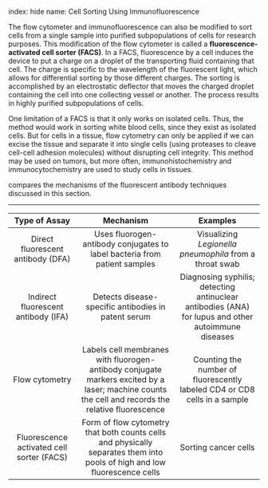 index: hide
name: Cell Sorting Using Immunofluorescence

The flow cytometer and immunofluorescence can also be modified to sort cells from a single sample into purified subpopulations of cells for research purposes. This modification of the flow cytometer is called a  **fluorescence-activated cell sorter (FACS)**. In a FACS, fluorescence by a cell induces the device to put a charge on a droplet of the transporting fluid containing that cell. The charge is specific to the wavelength of the fluorescent light, which allows for differential sorting by those different charges. The sorting is accomplished by an electrostatic deflector that moves the charged droplet containing the cell into one collecting vessel or another. The process results in highly purified subpopulations of cells.

One limitation of a FACS is that it only works on isolated cells. Thus, the method would work in sorting white blood cells, since they exist as isolated cells. But for cells in a tissue, flow cytometry can only be applied if we can excise the tissue and separate it into single cells (using proteases to cleave cell-cell adhesion molecules) without disrupting cell integrity. This method may be used on tumors, but more often, immunohistochemistry and immunocytochemistry are used to study cells in tissues.

 compares the mechanisms of the fluorescent antibody techniques discussed in this section.


****

| Type of Assay | Mechanism | Examples |
|:-:|:-:|:-:|
| Direct fluorescent antibody (DFA) | Uses fluorogen-antibody conjugates to label bacteria from patient samples | Visualizing  *Legionella pneumophila* from a throat swab |
| Indirect fluorescent antibody (IFA) | Detects disease-specific antibodies in patent serum | Diagnosing syphilis; detecting antinuclear antibodies (ANA) for lupus and other autoimmune diseases |
| Flow cytometry | Labels cell membranes with fluorogen-antibody conjugate markers excited by a laser; machine counts the cell and records the relative fluorescence | Counting the number of fluorescently labeled CD4 or CD8 cells in a sample |
| Fluorescence activated cell sorter (FACS) | Form of flow cytometry that both counts cells and physically separates them into pools of high and low fluorescence cells | Sorting cancer cells |
    

